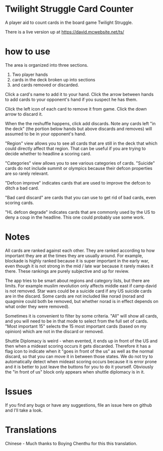 # Twilight Struggle Card Counter
A player aid to count cards in the board game Twilight Struggle.

There is a live version up at https://david.mcwebsite.net/ts/

# how to use

The area is organized into three sections.
1. Two player hands
1. cards in the deck broken up into sections
1. and cards removed or discarded.

Click a card's name to add it to your hand.  Click the arrow between hands to add cards to your opponent's hand if you suspect he has them.

Click the left icon of each card to remove it from game.  Click the down arrow to discard it.

When the the reshuffle happens, click add discards.  Note any cards left "in the deck" (the portion below hands but above discards and removes) will assumed to be in your opponent's hand.

"Region" view allows you to see all cards that are still in the deck that which could directly affect that region.  That can be useful if you are trying to decide whether to headline a scoring card.

"Categories" view allows you to see various categories of cards.  "Suicide" cards do not include summit or olympics because their defcon properties are so rarely relevant.

"Defcon improve" indicates cards that are used to improve the defcon to ditch a bad card.

"Bad card discard" are cards that you can use to get rid of bad cards, even scoring cards.

"HL defcon degrade" indicates cards that are commonly used by the US to deny a coup in the headline.  This one could probably use some work.

# Notes
All cards are ranked against each other.  They are ranked according to how important they are at the times they are usually around.  For example, blockade is highly ranked because it is super important in the early war, even though it is not strong in the mid / late war because it rarely makes it there.  These rankings are purely subjective and up for review.

The app tries to be smart about regions and category lists, but there are limits.  For example muslim revolution only affects middle east if camp david is not removed.  Star wars could be a suicide card if any US suicide cards are in the discard.  Some cards are not included like norad (norad and quagmire could both be removed, but whether norad is in effect depends on what order they were removed).

Sometimes it is convenient to filter by some criteria.  "All" will show all cards, and you will need to be in that mode to select from the full set of cards.  "Most important 15" selects the 15 most important cards (based on my opinion) which are not in the discard or removed.

Shuttle Diplomacy is weird - when evented, it ends up in front of the US and then when a mideast scoring occurs it gets discarded. Therefore it has a flag icon to indicate when it "goes in front of the us" as well as the normal discard, so that you can move it in between those states. We do not try to automatically detect when mideast scoring occurs because it is error prone and it is better to just leave the buttons for you to do it yourself. Obviously the "in front of us" block only appears when shuttle diplomacy is in it.

# Issues
If you find any bugs or have any suggestions, file an issue here on github and I'll take a look.

# Translations

Chinese - Much thanks to Boying Chenthu for this this translation.
